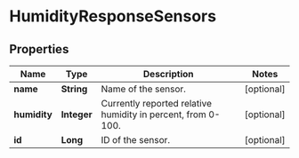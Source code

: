 
# HumidityResponseSensors

## Properties
Name | Type | Description | Notes
------------ | ------------- | ------------- | -------------
**name** | **String** | Name of the sensor. |  [optional]
**humidity** | **Integer** | Currently reported relative humidity in percent, from 0-100. |  [optional]
**id** | **Long** | ID of the sensor. |  [optional]



